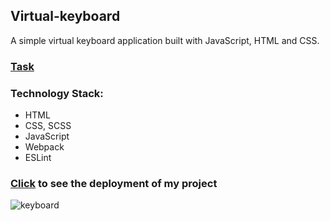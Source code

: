 ## Virtual-keyboard
A simple virtual keyboard application built with JavaScript, HTML and CSS.
### [Task](https://github.com/rolling-scopes-school/tasks/blob/master/tasks/virtual-keyboard/virtual-keyboard-en.md)
### Technology Stack:
+ HTML
+ CSS, SCSS
+ JavaScript
+ Webpack
+ ESLint
###  [Click](https://yana-dyachok.github.io/virtual-keyboard/keyboard/src/) to see the deployment of my project 
![keyboard](https://github.com/Yana-Dyachok/virtual-keyboard/assets/97878430/c5ffa78f-1b78-402d-8579-128979b94f85)

